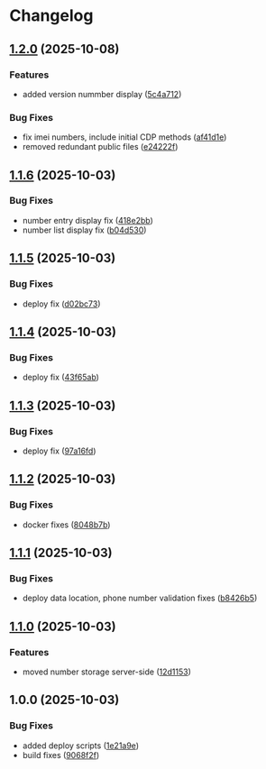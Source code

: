 # Changelog

## [1.2.0](https://github.com/HCL-CDP-TA/ussd-emulator/compare/v1.1.6...v1.2.0) (2025-10-08)


### Features

* added version nummber display ([5c4a712](https://github.com/HCL-CDP-TA/ussd-emulator/commit/5c4a712dfddb9efdbf5c98db234b4aceae64b92c))


### Bug Fixes

* fix imei numbers, include initial CDP methods ([af41d1e](https://github.com/HCL-CDP-TA/ussd-emulator/commit/af41d1effa5a794be5d3d3c0244c8258d2d7cd44))
* removed redundant public files ([e24222f](https://github.com/HCL-CDP-TA/ussd-emulator/commit/e24222f03ae45b2127cf2516669995a98783cc3a))

## [1.1.6](https://github.com/HCL-CDP-TA/ussd-emulator/compare/v1.1.5...v1.1.6) (2025-10-03)


### Bug Fixes

* number entry display fix ([418e2bb](https://github.com/HCL-CDP-TA/ussd-emulator/commit/418e2bb77788d6c652e573055ce17a97b743a949))
* number list display fix ([b04d530](https://github.com/HCL-CDP-TA/ussd-emulator/commit/b04d53091a845f27a108d4ee8f5b8749e60a2024))

## [1.1.5](https://github.com/HCL-CDP-TA/ussd-emulator/compare/v1.1.4...v1.1.5) (2025-10-03)


### Bug Fixes

* deploy fix ([d02bc73](https://github.com/HCL-CDP-TA/ussd-emulator/commit/d02bc73c0b654bb501dbc14f9b44b8648a1dd8a2))

## [1.1.4](https://github.com/HCL-CDP-TA/ussd-emulator/compare/v1.1.3...v1.1.4) (2025-10-03)


### Bug Fixes

* deploy fix ([43f65ab](https://github.com/HCL-CDP-TA/ussd-emulator/commit/43f65aba31e685700d9ca8b5903a935e794d7a46))

## [1.1.3](https://github.com/HCL-CDP-TA/ussd-emulator/compare/v1.1.2...v1.1.3) (2025-10-03)


### Bug Fixes

* deploy fix ([97a16fd](https://github.com/HCL-CDP-TA/ussd-emulator/commit/97a16fdc821b9a5c88ca199b0f74b62271a1a741))

## [1.1.2](https://github.com/HCL-CDP-TA/ussd-emulator/compare/v1.1.1...v1.1.2) (2025-10-03)


### Bug Fixes

* docker fixes ([8048b7b](https://github.com/HCL-CDP-TA/ussd-emulator/commit/8048b7b1bb847901e6c6959143734cc1646837b1))

## [1.1.1](https://github.com/HCL-CDP-TA/ussd-emulator/compare/v1.1.0...v1.1.1) (2025-10-03)


### Bug Fixes

* deploy data location, phone number validation fixes ([b8426b5](https://github.com/HCL-CDP-TA/ussd-emulator/commit/b8426b5968367bd0ecb1eaa8ec87705046c2fc52))

## [1.1.0](https://github.com/HCL-CDP-TA/ussd-emulator/compare/v1.0.0...v1.1.0) (2025-10-03)


### Features

* moved number storage server-side ([12d1153](https://github.com/HCL-CDP-TA/ussd-emulator/commit/12d1153cdb835213010fd2cc75dfa0e3d264d97e))

## 1.0.0 (2025-10-03)


### Bug Fixes

* added deploy scripts ([1e21a9e](https://github.com/HCL-CDP-TA/ussd-emulator/commit/1e21a9e5482edd29ee9a740ffc1c98333471ae97))
* build fixes ([9068f2f](https://github.com/HCL-CDP-TA/ussd-emulator/commit/9068f2fe155ca3885d4660b3a34b03fa9a01c0f1))
